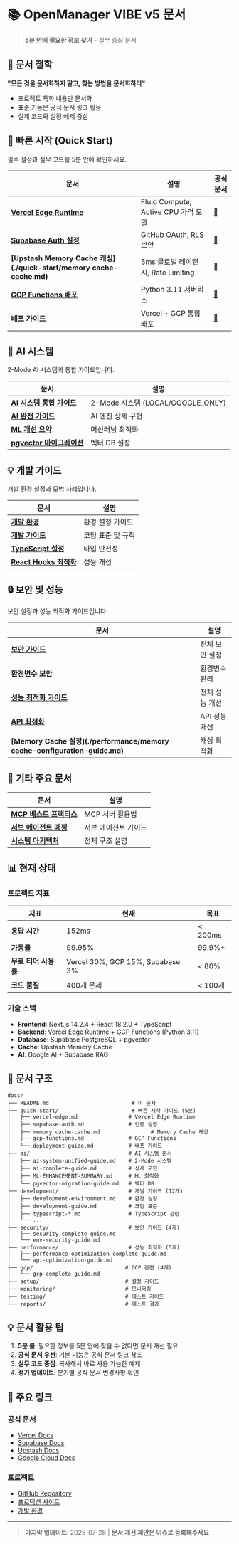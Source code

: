 # 📚 OpenManager VIBE v5 문서

> **5분 안에 필요한 정보 찾기** - 실무 중심 문서

## 🎯 문서 철학

**"모든 것을 문서화하지 말고, 찾는 방법을 문서화하라"**

- 프로젝트 특화 내용만 문서화
- 표준 기능은 공식 문서 링크 활용
- 실제 코드와 설정 예제 중심

## 🚀 빠른 시작 (Quick Start)

필수 설정과 실무 코드를 5분 안에 확인하세요.

| 문서                                                     | 설명                                | 공식 문서                                 |
| -------------------------------------------------------- | ----------------------------------- | ----------------------------------------- |
| **[Vercel Edge Runtime](./quick-start/vercel-edge.md)**  | Fluid Compute, Active CPU 가격 모델 | [📖](https://vercel.com/docs)             |
| **[Supabase Auth 설정](./quick-start/supabase-auth.md)** | GitHub OAuth, RLS 보안              | [📖](https://supabase.com/docs)           |
| **[Upstash Memory Cache 캐싱](./quick-start/memory cache-cache.md)**   | 5ms 글로벌 레이턴시, Rate Limiting  | [📖](https://upstash.com/docs)            |
| **[GCP Functions 배포](./quick-start/gcp-functions.md)** | Python 3.11 서버리스                | [📖](https://cloud.google.com/docs)       |
| **[배포 가이드](./quick-start/deployment-guide.md)**     | Vercel + GCP 통합 배포              | [📖](https://vercel.com/docs/deployments) |

## 🤖 AI 시스템

2-Mode AI 시스템과 통합 가이드입니다.

| 문서                                                          | 설명                              |
| ------------------------------------------------------------- | --------------------------------- |
| **[AI 시스템 통합 가이드](./ai/ai-system-unified-guide.md)**  | 2-Mode 시스템 (LOCAL/GOOGLE_ONLY) |
| **[AI 완전 가이드](./ai/ai-complete-guide.md)**               | AI 엔진 상세 구현                 |
| **[ML 개선 요약](./ai/ML-ENHANCEMENT-SUMMARY.md)**            | 머신러닝 최적화                   |
| **[pgvector 마이그레이션](./ai/pgvector-migration-guide.md)** | 벡터 DB 설정                      |

## 💡 개발 가이드

개발 환경 설정과 모범 사례입니다.

| 문서                                                                   | 설명              |
| ---------------------------------------------------------------------- | ----------------- |
| **[개발 환경](./development/development-environment.md)**              | 환경 설정 가이드  |
| **[개발 가이드](./development/development-guide.md)**                  | 코딩 표준 및 규칙 |
| **[TypeScript 설정](./development/typescript-configuration-guide.md)** | 타입 안전성       |
| **[React Hooks 최적화](./development/react-hooks-optimization.md)**    | 성능 개선         |

## 🔒 보안 및 성능

보안 설정과 성능 최적화 가이드입니다.

| 문서                                                                               | 설명           |
| ---------------------------------------------------------------------------------- | -------------- |
| **[보안 가이드](./security/security-complete-guide.md)**                           | 전체 보안 설정 |
| **[환경변수 보안](./security/env-security-guide.md)**                              | 환경변수 관리  |
| **[성능 최적화 가이드](./performance/performance-optimization-complete-guide.md)** | 전체 성능 개선 |
| **[API 최적화](./performance/api-optimization-guide.md)**                          | API 성능 개선  |
| **[Memory Cache 설정](./performance/memory cache-configuration-guide.md)**                       | 캐싱 최적화    |

## 🔧 기타 주요 문서

| 문서                                                        | 설명                 |
| ----------------------------------------------------------- | -------------------- |
| **[MCP 베스트 프랙티스](./mcp-best-practices-guide.md)**    | MCP 서버 활용법      |
| **[서브 에이전트 매핑](./sub-agents-mcp-mapping-guide.md)** | 서브 에이전트 가이드 |
| **[시스템 아키텍처](./system-architecture.md)**             | 전체 구조 설명       |

## 📊 현재 상태

### 프로젝트 지표

| 지표                 | 현재                             | 목표    |
| -------------------- | -------------------------------- | ------- |
| **응답 시간**        | 152ms                            | < 200ms |
| **가동률**           | 99.95%                           | 99.9%+  |
| **무료 티어 사용률** | Vercel 30%, GCP 15%, Supabase 3% | < 80%   |
| **코드 품질**        | 400개 문제                       | < 100개 |

### 기술 스택

- **Frontend**: Next.js 14.2.4 + React 18.2.0 + TypeScript
- **Backend**: Vercel Edge Runtime + GCP Functions (Python 3.11)
- **Database**: Supabase PostgreSQL + pgvector
- **Cache**: Upstash Memory Cache
- **AI**: Google AI + Supabase RAG

## 📁 문서 구조

```
docs/
├── README.md                          # 이 문서
├── quick-start/                       # 빠른 시작 가이드 (5분)
│   ├── vercel-edge.md                # Vercel Edge Runtime
│   ├── supabase-auth.md              # 인증 설정
│   ├── memory cache-cache.md                # Memory Cache 캐싱
│   ├── gcp-functions.md              # GCP Functions
│   └── deployment-guide.md           # 배포 가이드
├── ai/                               # AI 시스템 문서
│   ├── ai-system-unified-guide.md    # 2-Mode 시스템
│   ├── ai-complete-guide.md          # 상세 구현
│   ├── ML-ENHANCEMENT-SUMMARY.md     # ML 최적화
│   └── pgvector-migration-guide.md   # 벡터 DB
├── development/                      # 개발 가이드 (12개)
│   ├── development-environment.md    # 환경 설정
│   ├── development-guide.md          # 코딩 표준
│   ├── typescript-*.md               # TypeScript 관련
│   └── ...
├── security/                         # 보안 가이드 (4개)
│   ├── security-complete-guide.md
│   └── env-security-guide.md
├── performance/                      # 성능 최적화 (5개)
│   ├── performance-optimization-complete-guide.md
│   └── api-optimization-guide.md
├── gcp/                             # GCP 관련 (4개)
│   └── gcp-complete-guide.md
├── setup/                           # 설정 가이드
├── monitoring/                      # 모니터링
├── testing/                         # 테스트 가이드
└── reports/                         # 테스트 결과
```

## 💡 문서 활용 팁

1. **5분 룰**: 필요한 정보를 5분 안에 찾을 수 없다면 문서 개선 필요
2. **공식 문서 우선**: 기본 기능은 공식 문서 링크 참조
3. **실무 코드 중심**: 복사해서 바로 사용 가능한 예제
4. **정기 업데이트**: 분기별 공식 문서 변경사항 확인

## 🔗 주요 링크

### 공식 문서

- [Vercel Docs](https://vercel.com/docs)
- [Supabase Docs](https://supabase.com/docs)
- [Upstash Docs](https://upstash.com/docs)
- [Google Cloud Docs](https://cloud.google.com/docs)

### 프로젝트

- [GitHub Repository](https://github.com/[your-org]/openmanager-vibe-v5)
- [프로덕션 사이트](https://your-app.vercel.app)
- [개발 환경](http://localhost:3000)

---

> **마지막 업데이트**: 2025-07-28 | **문서 개선 제안은 이슈로 등록해주세요**
